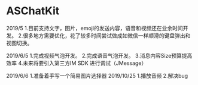 # ASChatKit
2019/5
1.目前支持文字，图片，emoji的发送内容，语音和视频还在业余时间开发。
2.很多地方需要优化，花了较多时间尝试做成如微信一样顺滑的键盘弹出和视图切换。


2019/6/5
1.完成视频气泡开发。
2.完成语音气泡开发。
3.消息内容Size预算提高效率
4.未来将要引入第三方IM SDK 进行调试（JMessage）


2019/6/6
1.准备着手写一个简易图片选择器
2019/10/25
1.播放音频
2.解决bug
